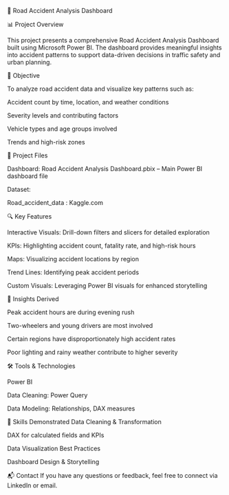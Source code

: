 🚧 Road Accident Analysis Dashboard 



📊 Project Overview


This project presents a comprehensive Road Accident Analysis Dashboard built using Microsoft Power BI.
The dashboard provides meaningful insights into accident patterns to support data-driven decisions in traffic safety and urban planning.



🎯 Objective


To analyze road accident data and visualize key patterns such as:

Accident count by time, location, and weather conditions

Severity levels and contributing factors

Vehicle types and age groups involved

Trends and high-risk zones

📁 Project Files

Dashboard:
Road Accident Analysis Dashboard.pbix – Main Power BI dashboard file

Dataset:

Road_accident_data : Kaggle.com


🔍 Key Features


Interactive Visuals: Drill-down filters and slicers for detailed exploration

KPIs: Highlighting accident count, fatality rate, and high-risk hours

Maps: Visualizing accident locations by region

Trend Lines: Identifying peak accident periods

Custom Visuals: Leveraging Power BI visuals for enhanced storytelling

📌 Insights Derived


Peak accident hours are during evening rush

Two-wheelers and young drivers are most involved

Certain regions have disproportionately high accident rates

Poor lighting and rainy weather contribute to higher severity

🛠️ Tools & Technologies


Power BI

Data Cleaning: Power Query

Data Modeling: Relationships, DAX measures


🧠 Skills Demonstrated
Data Cleaning & Transformation

DAX for calculated fields and KPIs

Data Visualization Best Practices

Dashboard Design & Storytelling

📬 Contact
If you have any questions or feedback, feel free to connect via LinkedIn or email.

